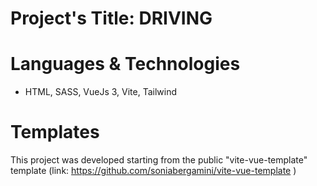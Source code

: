 # Project's Title: DRIVING

# Languages & Technologies

- HTML, SASS, VueJs 3, Vite, Tailwind

# Templates 

This project was developed starting from the public "vite-vue-template" template (link: https://github.com/soniabergamini/vite-vue-template )


